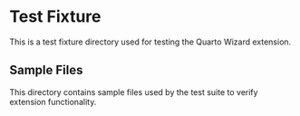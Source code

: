 # Test Fixture

This is a test fixture directory used for testing the Quarto Wizard extension.

## Sample Files

This directory contains sample files used by the test suite to verify extension functionality.

